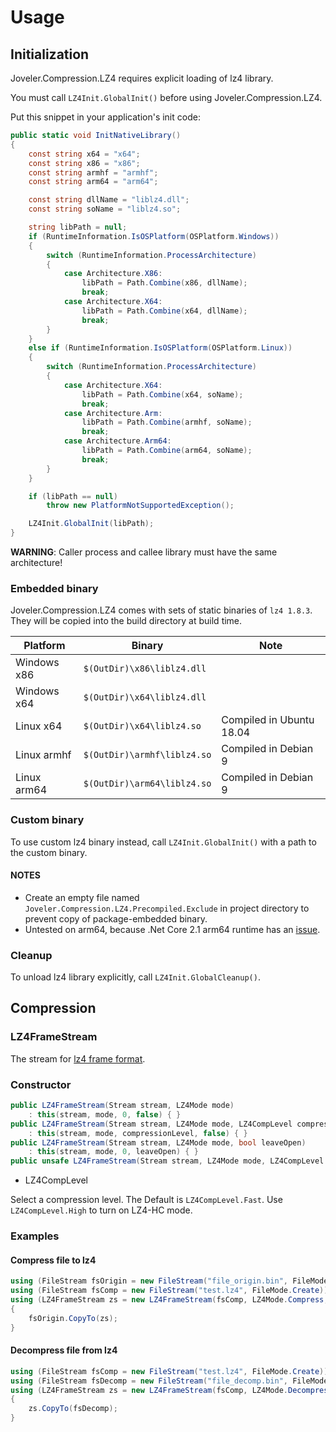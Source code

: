 # Usage

## Initialization

Joveler.Compression.LZ4 requires explicit loading of lz4 library.

You must call `LZ4Init.GlobalInit()` before using Joveler.Compression.LZ4.

Put this snippet in your application's init code:

```csharp
public static void InitNativeLibrary()
{
    const string x64 = "x64";
    const string x86 = "x86";
    const string armhf = "armhf";
    const string arm64 = "arm64";

    const string dllName = "liblz4.dll";
    const string soName = "liblz4.so";

    string libPath = null;
    if (RuntimeInformation.IsOSPlatform(OSPlatform.Windows))
    {
        switch (RuntimeInformation.ProcessArchitecture)
        {
            case Architecture.X86:
                libPath = Path.Combine(x86, dllName);
                break;
            case Architecture.X64:
                libPath = Path.Combine(x64, dllName);
                break;
        }
    }
    else if (RuntimeInformation.IsOSPlatform(OSPlatform.Linux))
    {
        switch (RuntimeInformation.ProcessArchitecture)
        {
            case Architecture.X64:
                libPath = Path.Combine(x64, soName);
                break;
            case Architecture.Arm:
                libPath = Path.Combine(armhf, soName);
                break;
            case Architecture.Arm64:
                libPath = Path.Combine(arm64, soName);
                break;
        }
    }

    if (libPath == null)
        throw new PlatformNotSupportedException();

    LZ4Init.GlobalInit(libPath);
}
```

**WARNING**: Caller process and callee library must have the same architecture!

### Embedded binary

Joveler.Compression.LZ4 comes with sets of static binaries of `lz4 1.8.3`.  
They will be copied into the build directory at build time.

| Platform    | Binary                      | Note |
|-------------|-----------------------------|------|
| Windows x86 | `$(OutDir)\x86\liblz4.dll`  |      |
| Windows x64 | `$(OutDir)\x64\liblz4.dll`  |      |
| Linux x64   | `$(OutDir)\x64\liblz4.so`   | Compiled in Ubuntu 18.04 |
| Linux armhf | `$(OutDir)\armhf\liblz4.so` | Compiled in Debian 9     |
| Linux arm64 | `$(OutDir)\arm64\liblz4.so` | Compiled in Debian 9     |

### Custom binary

To use custom lz4 binary instead, call `LZ4Init.GlobalInit()` with a path to the custom binary.

#### NOTES

- Create an empty file named `Joveler.Compression.LZ4.Precompiled.Exclude` in project directory to prevent copy of package-embedded binary.
- Untested on arm64, because .Net Core 2.1 arm64 runtime has an [issue](https://github.com/dotnet/coreclr/issues/19578).

### Cleanup

To unload lz4 library explicitly, call `LZ4Init.GlobalCleanup()`.

## Compression

### LZ4FrameStream

The stream for [lz4 frame format](https://github.com/lz4/lz4/blob/dev/doc/lz4_Frame_format.md).

### Constructor

```csharp
public LZ4FrameStream(Stream stream, LZ4Mode mode)
    : this(stream, mode, 0, false) { }
public LZ4FrameStream(Stream stream, LZ4Mode mode, LZ4CompLevel compressionLevel)
    : this(stream, mode, compressionLevel, false) { }
public LZ4FrameStream(Stream stream, LZ4Mode mode, bool leaveOpen)
    : this(stream, mode, 0, leaveOpen) { }
public unsafe LZ4FrameStream(Stream stream, LZ4Mode mode, LZ4CompLevel compressionLevel, bool leaveOpen)
```

- LZ4CompLevel

Select a compression level. The Default is `LZ4CompLevel.Fast`. Use `LZ4CompLevel.High` to turn on LZ4-HC mode.

### Examples

#### Compress file to lz4

```csharp
using (FileStream fsOrigin = new FileStream("file_origin.bin", FileMode.Open))
using (FileStream fsComp = new FileStream("test.lz4", FileMode.Create))
using (LZ4FrameStream zs = new LZ4FrameStream(fsComp, LZ4Mode.Compress, LZ4CompLevel.Default))
{
    fsOrigin.CopyTo(zs);
}
```

#### Decompress file from lz4

```csharp
using (FileStream fsComp = new FileStream("test.lz4", FileMode.Create))
using (FileStream fsDecomp = new FileStream("file_decomp.bin", FileMode.Open))
using (LZ4FrameStream zs = new LZ4FrameStream(fsComp, LZ4Mode.Decompress))
{
    zs.CopyTo(fsDecomp);
}
```
